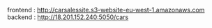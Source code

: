 frontend : http://carsalessite.s3-website-eu-west-1.amazonaws.com
backend  : http://18.201.152.240:5050/cars
